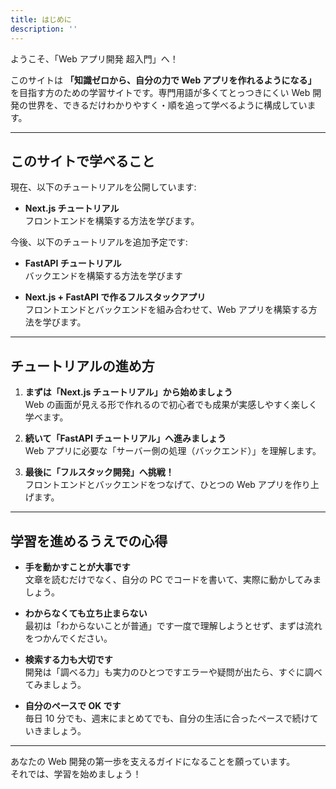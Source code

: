 ```yaml
---
title: はじめに
description: ''
---
```


ようこそ、「Web アプリ開発 超入門」へ！

このサイトは **「知識ゼロから、自分の力で Web アプリを作れるようになる」** を目指す方のための学習サイトです。専門用語が多くてとっつきにくい Web 開発の世界を、できるだけわかりやすく・順を追って学べるように構成しています。

---

## このサイトで学べること

現在、以下のチュートリアルを公開しています:

- **Next.js チュートリアル**  
  フロントエンドを構築する方法を学びます。

今後、以下のチュートリアルを追加予定です:

- **FastAPI チュートリアル**  
  バックエンドを構築する方法を学びます

- **Next.js + FastAPI で作るフルスタックアプリ**  
  フロントエンドとバックエンドを組み合わせて、Web アプリを構築する方法を学びます。

---

## チュートリアルの進め方

1. **まずは「Next.js チュートリアル」から始めましょう**  
   Web の画面が見える形で作れるので初心者でも成果が実感しやすく楽しく学べます。

2. **続いて「FastAPI チュートリアル」へ進みましょう**  
   Web アプリに必要な「サーバー側の処理（バックエンド）」を理解します。

3. **最後に「フルスタック開発」へ挑戦！**  
   フロントエンドとバックエンドをつなげて、ひとつの Web アプリを作り上げます。

---

## 学習を進めるうえでの心得

- **手を動かすことが大事です**  
  文章を読むだけでなく、自分の PC でコードを書いて、実際に動かしてみましょう。

- **わからなくても立ち止まらない**  
  最初は「わからないことが普通」です一度で理解しようとせず、まずは流れをつかんでください。

- **検索する力も大切です**  
  開発は「調べる力」も実力のひとつですエラーや疑問が出たら、すぐに調べてみましょう。

- **自分のペースで OK です**  
  毎日 10 分でも、週末にまとめてでも、自分の生活に合ったペースで続けていきましょう。

---

あなたの Web 開発の第一歩を支えるガイドになることを願っています。  
それでは、学習を始めましょう！
